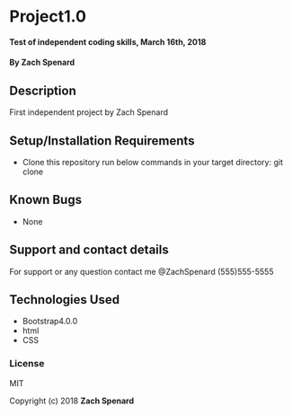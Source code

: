 # Project1.0

#### Test of independent coding skills, March 16th, 2018

#### By Zach Spenard

## Description

First independent project by Zach Spenard

## Setup/Installation Requirements

* Clone this repository
run below commands in your target directory:
  git clone

## Known Bugs
* None

## Support and contact details

For support or any question contact me @ZachSpenard (555)555-5555

## Technologies Used

* Bootstrap4.0.0
* html
* CSS

### License

MIT

Copyright (c) 2018 **Zach Spenard**
